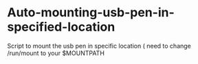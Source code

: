 # Auto-mounting-usb-pen-in-specified-location
Script to mount the usb pen in specific location ( need to change /run/mount to your $MOUNTPATH
